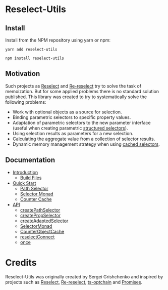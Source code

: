 # Reselect-Utils

## Install

Install from the NPM repository using yarn or npm:

```shell
yarn add reselect-utils
```

```shell
npm install reselect-utils
```

## Motivation

Such projects as [Reselect](https://github.com/reduxjs/reselect) and [Re-reselect](https://github.com/toomuchdesign/re-reselect) try to solve the task of memoization. But for some applied problems there is no standard solution published. This library was created to try to systematically solve the following problems:

- Work with optional objects as a source for selection.
- Binding parametric selectors to specific property values.
- Adaptation of parametric selectors to the new parameter interface (useful when creating parametric [structured selectors](https://github.com/reduxjs/reselect#createstructuredselectorinputselectors-selectorcreator--createselector)).
- Using selection results as parameters for a new selection.
- Calculating the aggregate value from a collection of selector results.
- Dynamic memory management strategy when using [cached selectors](https://github.com/toomuchdesign/re-reselect#api).

## Documentation

- [Introduction](/docs/introduction.md)
  - [Build Files](/docs/introduction.md#build-files)
- [Quick Start](/docs/quickstart.md)
  - [Path Selector](/docs/quickstart.md#path-selector)
  - [Selector Monad](/docs/quickstart.md#selector-monad)
  - [Counter Cache](/docs/quickstart.md#counter-cache)
- [API](/docs/api.md)
  - [createPathSelector](/docs/api.md#createPathSelector)
  - [createPropSelector](/docs/api.md#createPropSelector)
  - [createAdaptedSelector](/docs/api.md#createAdaptedSelector)
  - [SelectorMonad](/docs/api.md#SelectorMonad)
  - [CounterObjectCache](/docs/api.md#CounterObjectCache)
  - [reselectConnect](/docs/api.md#reselectConnect)
  - [once](/docs/api.md#once)

# Credits

Reselect-Utils was originally created by Sergei Grishchenko and inspired by projects such as [Reselect](https://github.com/reduxjs/reselect), [Re-reselect](https://github.com/toomuchdesign/re-reselect), [ts-optchain](https://github.com/rimeto/ts-optchain) and [Promises](https://developer.mozilla.org/ru/docs/Web/JavaScript/Reference/Global_Objects/Promise).

